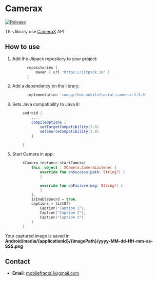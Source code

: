 Camerax
=====================
[![Release][jitpack-svg]][jitpack-link]

This library use [CameraX](https://developer.android.com/training/camerax) API

## How to use

1) Add the Jitpack repository to your project:
```groovy
          repositories {
              maven { url "https://jitpack.io" }
          }
```
2) Add a dependency on the library:
```groovy
          implementation 'com.github.mobilefractal:camerax:1.5.0'
```
3) Sets Java compatibility to Java 8:
```groovy
        android {
            ....
            compileOptions {
                setTargetCompatibility(1.8)
                setSourceCompatibility(1.8)
            }

        }
```

5) Start Camera in app:
```kotlin
        XCamera.instance.startCamera(
            this, object : XCamera.CameraListener {
                override fun onSuccess(path: String?) {
                }

                override fun onFailure(msg: String?) {
                }
            },
            isEnableSound = true,
            captions = listOf(
                Caption("Caption 1"),
                Caption("Caption 2"),
                Caption("Caption 3")
            )
        )
```

Your captured image is saved in **Android/media/{applicationId}/{imagePath}/yyyy-MM-dd-HH-mm-ss-SSS.png**

## Contact
- **Email**: mobilefractal1@gmail.com

[jitpack-svg]: https://jitpack.io/v/mobilefractal/camerax.svg
[jitpack-link]: https://jitpack.io/#mobilefractal/camerax
